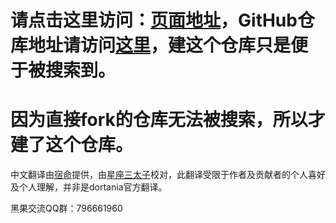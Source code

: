 # 请点击这里访问：[页面地址](https://sumingyd.github.io/OpenCore-Install-Guide/)，GitHub仓库地址请访问[这里](https://github.com/sumingyd/OpenCore-Install-Guide)，建这个仓库只是便于被搜索到。

# 因为直接fork的仓库无法被搜索，所以才建了这个仓库。

中文翻译由[宿命](https://github.com/sumingyd)提供，由[星座三太子](https://github.com/joe915632)校对，此翻译受限于作者及贡献者的个人喜好及个人理解，并非是dortania官方翻译。

黑果交流QQ群：796661960
